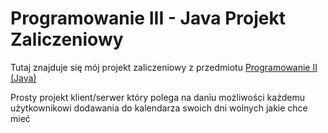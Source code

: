 # Programowanie III - Java Projekt Zaliczeniowy

Tutaj znajduje się mój projekt zaliczeniowy z przedmiotu [Programowanie II (Java)](htthttps://usosweb.umk.pl/kontroler.php?_action=katalog2/przedmioty/pokazPrzedmiot&kod=1000-I1PR3p:// "Programowanie II (Java)")

Prosty projekt klient/serwer który polega na daniu możliwości każdemu użytkownikowi dodawania do kalendarza swoich dni wolnych jakie chce mieć
